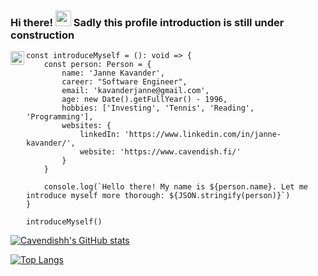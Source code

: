 ### Hi there! <img src="https://media.giphy.com/media/hvRJCLFzcasrR4ia7z/giphy.gif" width="25px"> Sadly this profile introduction is still under construction
<a href="https://www.linkedin.com/in/janne-kavander/">
  <img align="left" alt="Janne Kavander's LinkedIN" width="22px" src="https://raw.githubusercontent.com/peterthehan/peterthehan/master/assets/linkedin.svg" />
</a>

```
const introduceMyself = (): void => {
    const person: Person = {
        name: 'Janne Kavander',
        career: "Software Engineer",
        email: 'kavanderjanne@gmail.com',
        age: new Date().getFullYear() - 1996,
        hobbies: ['Investing', 'Tennis', 'Reading', 'Programming'],
        websites: {
            linkedIn: 'https://www.linkedin.com/in/janne-kavander/',
            website: 'https://www.cavendish.fi/'
        }
    }

    console.log(`Hello there! My name is ${person.name}. Let me introduce myself more thorough: ${JSON.stringify(person)}`)
}

introduceMyself()
```

<!--
**Cavendishh/Cavendishh** is a ✨ _special_ ✨ repository because its `README.md` (this file) appears on your GitHub profile.

Here are some ideas to get you started:

- 🔭 I’m currently working on ...
- 🌱 I’m currently learning ...
- 👯 I’m looking to collaborate on ...
- 🤔 I’m looking for help with ...
- 💬 Ask me about ...
- 📫 How to reach me: ...
- 😄 Pronouns: ...
- ⚡ Fun fact: ...
-->
[![Cavendishh's GitHub stats](https://github-readme-stats.vercel.app/api?username=Cavendishh&count_private=true&theme=github_dark&show_icons=true&hide=issues)](https://github.com/Cavendishh?tab=repositories)

[![Top Langs](https://github-readme-stats.vercel.app/api/top-langs/?username=Cavendishh&theme=github_dark)](https://github.com/Cavendishh?tab=repositories)
